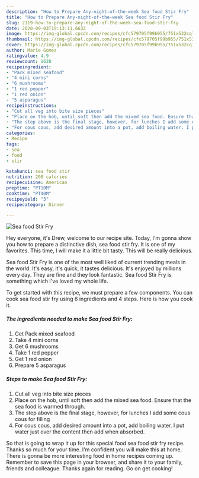 ```yaml
---
description: "How to Prepare Any-night-of-the-week Sea food Stir Fry"
title: "How to Prepare Any-night-of-the-week Sea food Stir Fry"
slug: 2119-how-to-prepare-any-night-of-the-week-sea-food-stir-fry
date: 2020-09-03T19:13:11.663Z
image: https://img-global.cpcdn.com/recipes/cfc579705f99b955/751x532cq70/sea-food-stir-fry-recipe-main-photo.jpg
thumbnail: https://img-global.cpcdn.com/recipes/cfc579705f99b955/751x532cq70/sea-food-stir-fry-recipe-main-photo.jpg
cover: https://img-global.cpcdn.com/recipes/cfc579705f99b955/751x532cq70/sea-food-stir-fry-recipe-main-photo.jpg
author: Marie Gomez
ratingvalue: 4.9
reviewcount: 1628
recipeingredient:
- "Pack mixed seafood"
- "4 mini corns"
- "6 mushrooms"
- "1 red pepper"
- "1 red onion"
- "5 asparagus"
recipeinstructions:
- "Cut all veg into bite size pieces"
- "Place on the hob, until soft then add the mixed sea food. Ensure that the sea food is warmed through."
- "The step above is the final stage, however, for lunches I add some cous cous for filling"
- "For cous cous, add desired amount into a pot, add boiling water. I put water just over the content then add when absorbed."
categories:
- Recipe
tags:
- sea
- food
- stir

katakunci: sea food stir 
nutrition: 208 calories
recipecuisine: American
preptime: "PT10M"
cooktime: "PT40M"
recipeyield: "3"
recipecategory: Dinner

---
```



![Sea food Stir Fry](https://img-global.cpcdn.com/recipes/cfc579705f99b955/751x532cq70/sea-food-stir-fry-recipe-main-photo.jpg)

Hey everyone, it's Drew, welcome to our recipe site. Today, I'm gonna show you how to prepare a distinctive dish, sea food stir fry. It is one of my favorites. This time, I will make it a little bit tasty. This will be really delicious.

Sea food Stir Fry is one of the most well liked of current trending meals in the world. It's easy, it's quick, it tastes delicious. It's enjoyed by millions every day. They are fine and they look fantastic. Sea food Stir Fry is something which I've loved my whole life.




To get started with this recipe, we must prepare a few components. You can cook sea food stir fry using 6 ingredients and 4 steps. Here is how you cook it.

<!--inarticleads1-->

##### The ingredients needed to make Sea food Stir Fry:

1. Get Pack mixed seafood
1. Take 4 mini corns
1. Get 6 mushrooms
1. Take 1 red pepper
1. Get 1 red onion
1. Prepare 5 asparagus




<!--inarticleads2-->

##### Steps to make Sea food Stir Fry:

1. Cut all veg into bite size pieces
1. Place on the hob, until soft then add the mixed sea food. Ensure that the sea food is warmed through.
1. The step above is the final stage, however, for lunches I add some cous cous for filling
1. For cous cous, add desired amount into a pot, add boiling water. I put water just over the content then add when absorbed.




So that is going to wrap it up for this special food sea food stir fry recipe. Thanks so much for your time. I'm confident you will make this at home. There is gonna be more interesting food in home recipes coming up. Remember to save this page in your browser, and share it to your family, friends and colleague. Thanks again for reading. Go on get cooking!
